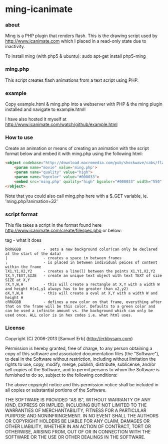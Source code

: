 ming-icanimate
==============

### about
Ming is a PHP plugin that renders flash. This is the drawing script used by http://www.icanimate.com which I placed in a read-only state due to inactivity.

To install ming (with php5 & ubuntu): sudo apt-get install php5-ming

### ming.php
This script creates flash animations from a text script using PHP.

### example
Copy example.html & ming.php into a webserver with PHP & the ming plugin installed and navigate to example.html!

I have also hosted it myself at http://www.icanimate.com/watch/github/example.html

### How to use
Create an animation or means of creating an animation with the script format below and embed it with ming.php using the following html:
```html
<object codebase="http://download.macromedia.com/pub/shockwave/cabs/flash/swflash.cab#version=6,0,0,0" width="550" height="400" id="home" align="">
	<param name="movie" value='ming.php'>
	<param name="quality" value="high">
	<param name="bgcolor" value="#000033">
	<embed src='ming.php' quality="high" bgcolor="#000033" width="550" height="400" name="home" align="" type="application/x-shockwave-flash" pluginspage="http://www.macromedia.com/go/getflashplayer">
</object>
```
Note that you could also call ming.php here with a $_GET variable, ie. 'ming.php?animation=32'

### script format
This file takes a script in the format found here http://www.icanimate.com/create/filespec.php or below:

tag	             -  what it does
```
bRRGGBB          -  sets a new background color(can only be declared at the start of the data)
|                - creates a space in between frames
;                - is placed in between individual peices of content within the frame
lX1,Y1,X2,Y2     - creates a line(l) between the points X1,Y1,X2,Y2
tX,Y,TEXT,SIZE   - create an unique text object with text TEXT of size SIZE at X,Y
rX,Y,W,H         - this will create a rectangle at X,Y with a width W and height H(x1,y1 always has to be greater than x2,y2)
oX,Y,W,H         - this will create a oval at X,Y with a width W and height H
cRRGGBB          - defines a new color on that frame, everything after that on the frame will be this color. Defaults to a green color and can be used a infinite amount vs. the background which can only be used once. ALL color is in hex codes i.e. what html uses.
```


### License
Copyright (C) 2006-2013 [Samuel Erb] (http://erbbysam.com)

Permission is hereby granted, free of charge, to any person obtaining a copy of this software and associated documentation files (the "Software"), to deal in the Software without restriction, including without limitation the rights to use, copy, modify, merge, publish, distribute, sublicense, and/or sell copies of the Software, and to permit persons to whom the Software is furnished to do so, subject to the following conditions:

The above copyright notice and this permission notice shall be included in all copies or substantial portions of the Software.

THE SOFTWARE IS PROVIDED "AS IS", WITHOUT WARRANTY OF ANY KIND, EXPRESS OR IMPLIED, INCLUDING BUT NOT LIMITED TO THE WARRANTIES OF MERCHANTABILITY, FITNESS FOR A PARTICULAR PURPOSE AND NONINFRINGEMENT. IN NO EVENT SHALL THE AUTHORS OR COPYRIGHT HOLDERS BE LIABLE FOR ANY CLAIM, DAMAGES OR OTHER LIABILITY, WHETHER IN AN ACTION OF CONTRACT, TORT OR OTHERWISE, ARISING FROM, OUT OF OR IN CONNECTION WITH THE SOFTWARE OR THE USE OR OTHER DEALINGS IN THE SOFTWARE.